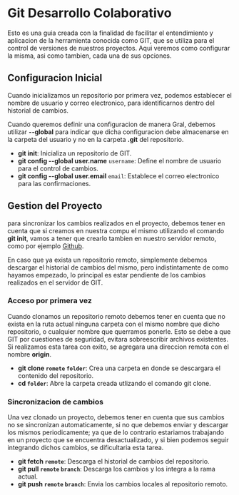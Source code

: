 # Git Desarrollo Colaborativo

Esto es una guia creada con la finalidad de facilitar el entendimiento y aplicacion de la herramienta conocida como GIT, que se utiliza para el control de versiones de nuestros proyectos. Aqui veremos como configurar la misma, asi como tambien, cada una de sus opciones.

## Configuracion Inicial

Cuando inicializamos un repositorio por primera vez, podemos establecer el nombre de usuario y correo electronico, para identificarnos dentro del historial de cambios. 

Cuando queremos definir una configuracion de manera Gral, debemos utilizar __--global__ para indicar que dicha configuracion debe almacenarse en la carpeta del usuario y no en la carpeta __.git__ del repositorio.

* __git init__: Inicializa un repositorio de GIT.
* __git config --global user.name__ `username`: Define el nombre de usuario para el control de cambios.
* __git config --global user.email__ `email`: Establece el correo electronico para las confirmaciones.

## Gestion del Proyecto

para sincronizar los cambios realizados en el proyecto, debemos tener en cuenta que si creamos en nuestra compu el mismo utilizando el comando __git init__, vamos a tener que crearlo tambien en nuestro servidor remoto, como por ejemplo [Github](https://github.com). 

En caso que ya exista un repositorio remoto, simplemente debemos descargar el historial de cambios del mismo, pero indistintamente de como hayamos empezado, lo principal es estar pendiente de los cambios realizados en el servidor de GIT.

### Acceso por primera vez

Cuando clonamos un repositorio remoto debemos tener en cuenta que no exista en la ruta actual ninguna carpeta con el mismo nombre que dicho repositorio, o cualquier nombre que querramos ponerle. Esto se debe a que GIT por cuestiones de seguridad, evitara sobreescribir archivos existentes. Si realizamos esta tarea con exito, se agregara una direccion remota con el nombre __origin__.

* __git clone `romete` `folder`__: Crea una carpeta en donde se descargara el contenido del repositorio.
* __cd `folder`__: Abre la carpeta creada utlizando el comando git clone.

### Sincronizacion de cambios

Una vez clonado un proyecto, debemos tener en cuenta que sus cambios no se sincronizan automaticamente, si no que debemos enviar y descargar los mismos periodicamente; ya que de lo contrario estariamos trabajando en un proyecto que se encuentra desactualizado, y si bien podemos seguir integrando dichos cambios, se dificultaria esta tarea.

* __git fetch `remote`__: Descarga el historial de cambios del repositorio.
* __git pull `remote` `branch`__: Descarga los cambios y los integra a la rama actual.
* __git push `remote` `branch`__: Envia los cambios locales al repositorio remoto.